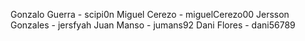 Gonzalo Guerra - scipi0n
Miguel Cerezo - miguelCerezo00
Jersson Gonzales - jersfyah
Juan Manso - jumans92
Dani Flores - dani56789
